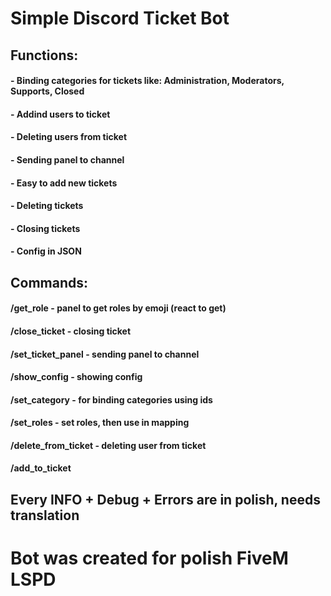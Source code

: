 # Simple Discord Ticket Bot

## Functions:
#### - Binding categories for tickets like: Administration, Moderators, Supports, Closed
#### - Addind users to ticket
#### - Deleting users from ticket
#### - Sending panel to channel
#### - Easy to add new tickets
#### - Deleting tickets
#### - Closing tickets
#### - Config in JSON

## Commands:
#### /get_role - panel to get roles by emoji (react to get)
#### /close_ticket - closing ticket
#### /set_ticket_panel - sending panel to channel
#### /show_config - showing config
#### /set_category - for binding categories using ids
#### /set_roles - set roles, then use in mapping
#### /delete_from_ticket - deleting user from ticket
#### /add_to_ticket





## Every INFO + Debug + Errors are in polish, needs translation

# Bot was created for polish FiveM LSPD
